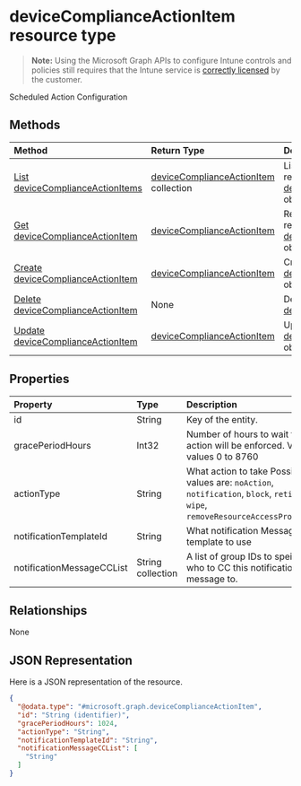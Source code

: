 # deviceComplianceActionItem resource type

> **Note:** Using the Microsoft Graph APIs to configure Intune controls and policies still requires that the Intune service is [correctly licensed](https://go.microsoft.com/fwlink/?linkid=839381) by the customer.

Scheduled Action Configuration
## Methods
|Method|Return Type|Description|
|:---|:---|:---|
|[List deviceComplianceActionItems](../api/intune_deviceconfig_devicecomplianceactionitem_list.md)|[deviceComplianceActionItem](../resources/intune_deviceconfig_devicecomplianceactionitem.md) collection|List properties and relationships of the [deviceComplianceActionItem](../resources/intune_deviceconfig_devicecomplianceactionitem.md) objects.|
|[Get deviceComplianceActionItem](../api/intune_deviceconfig_devicecomplianceactionitem_get.md)|[deviceComplianceActionItem](../resources/intune_deviceconfig_devicecomplianceactionitem.md)|Read properties and relationships of the [deviceComplianceActionItem](../resources/intune_deviceconfig_devicecomplianceactionitem.md) object.|
|[Create deviceComplianceActionItem](../api/intune_deviceconfig_devicecomplianceactionitem_create.md)|[deviceComplianceActionItem](../resources/intune_deviceconfig_devicecomplianceactionitem.md)|Create a new [deviceComplianceActionItem](../resources/intune_deviceconfig_devicecomplianceactionitem.md) object.|
|[Delete deviceComplianceActionItem](../api/intune_deviceconfig_devicecomplianceactionitem_delete.md)|None|Deletes a [deviceComplianceActionItem](../resources/intune_deviceconfig_devicecomplianceactionitem.md).|
|[Update deviceComplianceActionItem](../api/intune_deviceconfig_devicecomplianceactionitem_update.md)|[deviceComplianceActionItem](../resources/intune_deviceconfig_devicecomplianceactionitem.md)|Update the properties of a [deviceComplianceActionItem](../resources/intune_deviceconfig_devicecomplianceactionitem.md) object.|

## Properties
|Property|Type|Description|
|:---|:---|:---|
|id|String|Key of the entity.|
|gracePeriodHours|Int32|Number of hours to wait till the action will be enforced. Valid values 0 to 8760|
|actionType|String|What action to take Possible values are: `noAction`, `notification`, `block`, `retire`, `wipe`, `removeResourceAccessProfiles`.|
|notificationTemplateId|String|What notification Message template to use|
|notificationMessageCCList|String collection|A list of group IDs to speicify who to CC this notification message to.|

## Relationships
None
## JSON Representation
Here is a JSON representation of the resource.
<!--{
  "blockType": "resource",
  "keyProperty": "id",
  "baseType": "microsoft.graph.entity",
  "@odata.type": "microsoft.graph.deviceComplianceActionItem"
}-->
``` json
{
  "@odata.type": "#microsoft.graph.deviceComplianceActionItem",
  "id": "String (identifier)",
  "gracePeriodHours": 1024,
  "actionType": "String",
  "notificationTemplateId": "String",
  "notificationMessageCCList": [
    "String"
  ]
}
```



